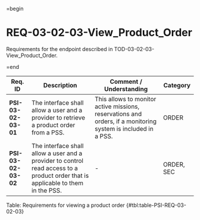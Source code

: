 =begin

# REQ-03-02-03-View_Product_Order

Requirements for the endpoint described in TOD-03-02-03-View_Product_Order.

=end

| Req. ID                        | Description                         | Comment / Understanding                  | Category                       |
| ------------------------------ | ----------------------------------- | ---------------------------------------- | ------------------------------ |
| __PSI-03-02-03-01__ | The interface shall allow a user and a provider to retrieve a product order from a PSS.                                          | This allows to monitor active missions, reservations and orders, if a monitoring system is included in a PSS. | ORDER      |
| __PSI-03-02-03-02__ | The interface shall allow a user and a provider to control read access to a product order that is applicable to them in the PSS. | -                                                                                                             | ORDER, SEC |

Table: Requirements for viewing a product order {#tbl:table-PSI-REQ-03-02-03}
